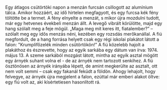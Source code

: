 Egy átlagos csütörtöki napon a menzán furcsán csillogott az alumínium tálca.
Amikor hozzáért, az idő hirtelen megfagyott, és egy furcsa kék fény töltötte be a termet.
A fény elnyelte a menzát, s mikor újra mozdulni tudott, már egy hetvenes évekbeli menzán állt.
A levegő vibrált körülötte, majd egy hang szólalt meg a feje mögül.
„Maga meg mit keres itt, fiatalember?” – szólalt meg egy idős menzás néni, kezében egy rozsdás merőkanállal.
A fiú megfordult, de a hang forrása helyett csak egy régi iskolai plakátot látott a falon: "Krumplifőzelék minden csütörtökön!"
A fiú közelebb hajolt a plakáthoz és észrevette, hogy az egyik sarkába egy dátum van írva: 1974. május 13.
A szeme sarkából mozgást látott, mintha az egyik asztal mögött egy árnyék suhant volna el - de az árnyék nem tartozott senkihez.
A fiú ösztönösen az árnyék irányába lépett, de amint megkerülte az asztalt, ott nem volt semmi – csak egy fakanál feküdt a földön.
Ahogy lehajolt, hogy felvegye, az árnyék újra megjelent a falon, ezúttal már emberi alakot öltve: egy fiú volt az, aki kísértetiesen hasonlított rá.